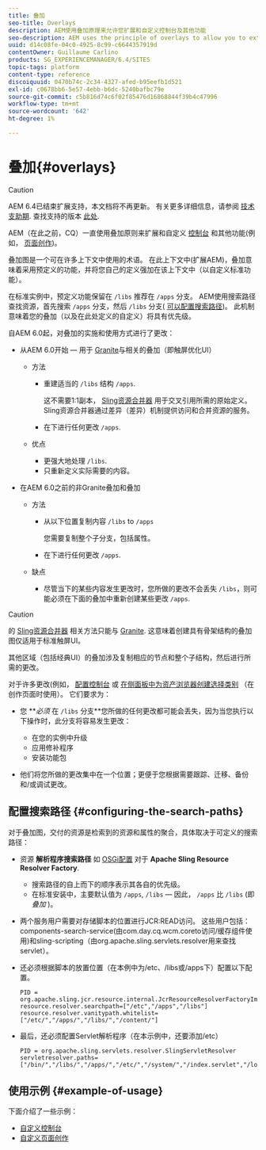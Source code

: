 ```yaml
---
title: 叠加
seo-title: Overlays
description: AEM使用叠加原理来允许您扩展和自定义控制台及其他功能
seo-description: AEM uses the principle of overlays to allow you to extend and customize the consoles and other functionality
uuid: d14c08fe-04c0-4925-8c99-c6644357919d
contentOwner: Guillaume Carlino
products: SG_EXPERIENCEMANAGER/6.4/SITES
topic-tags: platform
content-type: reference
discoiquuid: 0470b74c-2c34-4327-afed-b95eefb1d521
exl-id: c0678bb6-5e57-4ebb-b6dc-5240bafbc79e
source-git-commit: c5b816d74c6f02f85476d16868844f39b4c47996
workflow-type: tm+mt
source-wordcount: '642'
ht-degree: 1%

---
```


# 叠加{#overlays}

>[!CAUTION]
>
>AEM 6.4已结束扩展支持，本文档将不再更新。 有关更多详细信息，请参阅 [技术支助期](https://helpx.adobe.com/cn/support/programs/eol-matrix.html). 查找支持的版本 [此处](https://experienceleague.adobe.com/docs/).

AEM（在此之前，CQ）一直使用叠加原则来扩展和自定义 [控制台](/help/sites-developing/customizing-consoles-touch.md) 和其他功能(例如， [页面创作](/help/sites-developing/customizing-page-authoring-touch.md))。

叠加图是一个可在许多上下文中使用的术语。 在此上下文中(扩展AEM)，叠加意味着采用预定义的功能，并将您自己的定义强加在该上下文中（以自定义标准功能）。

在标准实例中，预定义功能保留在 `/libs` 推荐在 `/apps` 分支。 AEM使用搜索路径查找资源，首先搜索 `/apps` 分支，然后 `/libs` 分支( [可以配置搜索路径](#configuring-the-search-paths))。 此机制意味着您的叠加（以及在此处定义的自定义）将具有优先级。

自AEM 6.0起，对叠加的实施和使用方式进行了更改：

* 从AEM 6.0开始 — 用于 [Granite](https://helpx.adobe.com/experience-manager/6-4/sites/developing/using/reference-materials/granite-ui/api/index.html)与相关的叠加（即触屏优化UI）

   * 方法

      * 重建适当的 `/libs` 结构 `/apps`.

         这不需要1:1副本， [Sling资源合并器](/help/sites-developing/sling-resource-merger.md) 用于交叉引用所需的原始定义。 Sling资源合并器通过差异（差异）机制提供访问和合并资源的服务。

      * 在下进行任何更改 `/apps`.
   * 优点

      * 更强大地处理 `/libs`.
      * 只重新定义实际需要的内容。


* 在AEM 6.0之前的非Granite叠加和叠加

   * 方法

      * 从以下位置复制内容 `/libs` to `/apps`

         您需要复制整个子分支，包括属性。

      * 在下进行任何更改 `/apps`.
   * 缺点

      * 尽管当下的某些内容发生更改时，您所做的更改不会丢失 `/libs`，则可能必须在下面的叠加中重新创建某些更改 `/apps`.


>[!CAUTION]
>
>的 [Sling资源合并器](/help/sites-developing/sling-resource-merger.md) 相关方法只能与 [Granite](https://helpx.adobe.com/experience-manager/6-4/sites/developing/using/reference-materials/granite-ui/api/index.html). 这意味着创建具有骨架结构的叠加图仅适用于标准触屏UI。
>
>其他区域（包括经典UI）的叠加涉及复制相应的节点和整个子结构，然后进行所需的更改。

对于许多更改(例如， [配置控制台](/help/sites-developing/customizing-consoles-touch.md#create-a-custom-console) 或 [在侧面板中为资产浏览器创建选择类别](/help/sites-developing/customizing-page-authoring-touch.md#add-new-selection-category-to-asset-browser) （在创作页面时使用）。 它们要求为：

* 您 ***必须* 在 `/libs` 分支&#x200B;**您所做的任何更改都可能会丢失，因为当您执行以下操作时，此分支将容易发生更改：

   * 在您的实例中升级
   * 应用修补程序
   * 安装功能包

* 他们将您所做的更改集中在一个位置；更便于您根据需要跟踪、迁移、备份和/或调试更改。

## 配置搜索路径 {#configuring-the-search-paths}

对于叠加图，交付的资源是检索到的资源和属性的聚合，具体取决于可定义的搜索路径：

* 资源 **解析程序搜索路径** 如 [OSGi配置](/help/sites-deploying/configuring-osgi.md) 对于 **Apache Sling Resource Resolver Factory**.

   * 搜索路径的自上而下的顺序表示其各自的优先级。
   * 在标准安装中，主要默认值为 `/apps`, `/libs`  — 因此， `/apps` 比 `/libs` (即 *叠加* )。

* 两个服务用户需要对存储脚本的位置进行JCR:READ访问。 这些用户包括：components-search-service(由com.day.cq.wcm.coreto访问/缓存组件使用)和sling-scripting（由org.apache.sling.servlets.resolver用来查找servlet）。
* 还必须根据脚本的放置位置（在本例中为/etc、/libs或/apps下）配置以下配置。

   ```
   PID = org.apache.sling.jcr.resource.internal.JcrResourceResolverFactoryImpl
   resource.resolver.searchpath=["/etc","/apps","/libs"]
   resource.resolver.vanitypath.whitelist=["/etc/","/apps/","/libs/","/content/"]
   ```

* 最后，还必须配置Servlet解析程序（在本示例中，还要添加/etc）

   ```
   PID = org.apache.sling.servlets.resolver.SlingServletResolver  
   servletresolver.paths=["/bin/","/libs/","/apps/","/etc/","/system/","/index.servlet","/login.servlet","/services/"]
   ```

## 使用示例 {#example-of-usage}

下面介绍了一些示例：

* [自定义控制台](/help/sites-developing/customizing-consoles-touch.md)
* [自定义页面创作](/help/sites-developing/customizing-page-authoring-touch.md)
